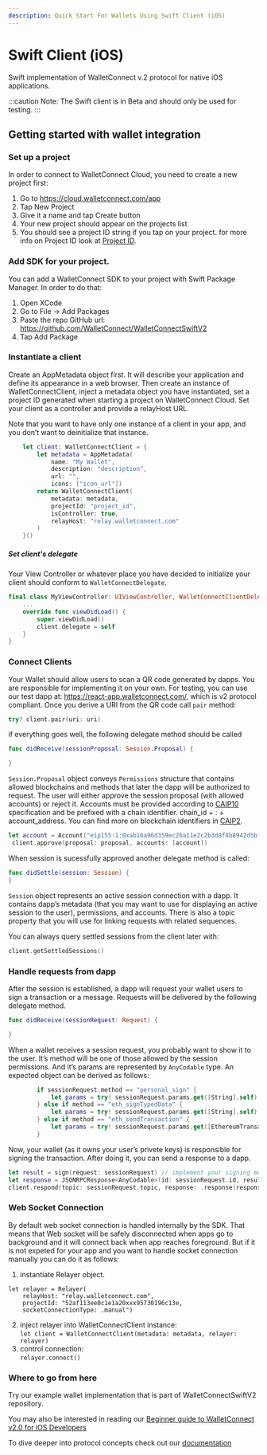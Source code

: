 ```yaml
---
description: Quick Start For Wallets Using Swift Client (iOS)
---
```


# Swift Client (iOS)

Swift implementation of WalletConnect v.2 protocol for native iOS applications.

:::caution
Note: The Swift client is in Beta and should only be used for testing.
:::

## Getting started with wallet integration

### Set up a project

In order to connect to WalletConnect Cloud, you need to create a new project first:

1. Go to https://cloud.walletconnect.com/app
2. Tap New Project
3. Give it a name and tap Create button
4. Your new project should appear on the projects list
5. You should see a project ID string if you tap on your project.
   for more info on Project ID look at [Project ID](../../api/project-id.md).

### Add SDK for your project.

You can add a WalletConnect SDK to your project with Swift Package Manager. In order to do that:

1. Open XCode
2. Go to File -> Add Packages
3. Paste the repo GitHub url: https://github.com/WalletConnect/WalletConnectSwiftV2
4. Tap Add Package

### Instantiate a client

Create an AppMetadata object first. It will describe your application and define its appearance in a web browser.
Then create an instance of WalletConnectClient, inject a metadata object you have instantiated, set a project ID generated when starting a project on WalletConnect Cloud. Set your client as a controller and provide a relayHost URL.

Note that you want to have only one instance of a client in your app, and you don’t want to deinitialize that instance.

```Swift
    let client: WalletConnectClient = {
        let metadata = AppMetadata(
            name: "My Wallet",
            description: "description",
            url: "",
            icons: ["icon_url"])
        return WalletConnectClient(
            metadata: metadata,
            projectId: "project_id",
            isController: true,
            relayHost: "relay.walletconnect.com"
        )
    }()
```

##### Set client's delegate

Your View Controller or whatever place you have decided to initialize your client should conform to `WalletConnectDelegate`.

```Swift
final class MyViewController: UIViewController, WalletConnectClientDelegate {
    ...
    override func viewDidLoad() {
        super.viewDidLoad()
        client.delegate = self
    }
}
```

### Connect Clients

Your Wallet should allow users to scan a QR code generated by dapps. You are responsible for implementing it on your own.
For testing, you can use our test dapp at: https://react-app.walletconnect.com/, which is v2 protocol compliant.
Once you derive a URI from the QR code call `pair` method:

```Swift
try? client.pair(uri: uri)
```

if everything goes well, the following delegate method should be called

```Swift
func didReceive(sessionProposal: Session.Proposal) {

}
```

`Session.Proposal` object conveys `Permissions` structure that contains allowed blockchains and methods that later the dapp will be authorized to request.
The user will either approve the session proposal (with allowed accounts) or reject it. Accounts must be provided according to [CAIP10](https://github.com/ChainAgnostic/CAIPs/blob/master/CAIPs/caip-10.md) specification and be prefixed with a chain identifier. chain_id + : + account_address. You can find more on blockchain identifiers in [CAIP2](https://github.com/ChainAgnostic/CAIPs/blob/master/CAIPs/caip-2.md).

```Swift
let account = Account("eip155:1:0xab16a96d359ec26a11e2c2b3d8f8b8942d5bfcdb")!
 client.approve(proposal: proposal, accounts: [account])
```

When session is sucessfully approved another delegate method is called:

```Swift
func didSettle(session: Session) {
}
```

`Session` object represents an active session connection with a dapp. It contains dapp’s metadata (that you may want to use for displaying an active session to the user), permissions, and accounts. There is also a topic property that you will use for linking requests with related sequences.

You can always query settled sessions from the client later with:

```Swift
client.getSettledSessions()
```

### Handle requests from dapp

After the session is established, a dapp will request your wallet users to sign a transaction or a message. Requests will be delivered by the following delegate method.

```Swift
func didReceive(sessionRequest: Request) {

}
```

When a wallet receives a session request, you probably want to show it to the user. It’s method will be one of those allowed by the session permissions. And it’s params are represented by `AnyCodable` type. An expected object can be derived as follows:

```Swift
        if sessionRequest.method == "personal_sign" {
            let params = try! sessionRequest.params.get([String].self)
        } else if method == "eth_signTypedData" {
            let params = try! sessionRequest.params.get([String].self)
        } else if method == "eth_sendTransaction" {
            let params = try! sessionRequest.params.get([EthereumTransaction].self)
        }
```

Now, your wallet (as it owns your user’s privete keys) is responsible for signing the transaction. After doing it, you can send a response to a dapp.

```Swift
let result = sign(request: sessionRequest) // implement your signing method
let response = JSONRPCResponse<AnyCodable>(id: sessionRequest.id, result: result)
client.respond(topic: sessionRequest.topic, response: .response(response))
```

### Web Socket Connection

By default web socket connection is handled internally by the SDK. That means that Web socket will be safely disconnected when apps go to background and it will connect back when app reaches foreground. But if it is not expeted for your app and you want to handle socket connection manually you can do it as follows:

1. instantiate Relayer object.

```
let relayer = Relayer(
    relayHost: "relay.walletconnect.com",
    projectId: "52af113ee0c1e1a20xxx95730196c13e,
    socketConnectionType: .manual")
```

2. inject relayer into WalletConnectClient instance:  
   `let client = WalletConnectClient(metadata: metadata, relayer: relayer)`
3. control connection:  
   `relayer.connect()`

### Where to go from here

Try our example wallet implementation that is part of WalletConnectSwiftV2 repository.

You may also be interested in reading our [Beginner guide to WalletConnect v2.0 for iOS Developers](https://medium.com/walletconnect/beginner-guide-to-walletconnect-v2-0-for-swift-developers-4534b0975218)

To dive deeper into protocol concepts check out our [documentation](https://docs.walletconnect.com/2.0/protocol/glossary)
